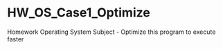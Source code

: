 # HW_OS_Case1_Optimize
 Homework Operating System Subject - Optimize this program to execute faster
